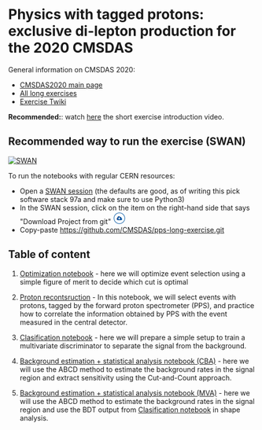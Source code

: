 # Physics with tagged protons: exclusive di-lepton production for the 2020 CMSDAS

General information on CMSDAS 2020:
* [CMSDAS2020 main page](https://indico.cern.ch/e/cmsvdas2020)
* [All long exercises](https://indico.cern.ch/event/886923/page/20498-long-exercises-and-descriptions)
* [Exercise Twiki](https://twiki.cern.ch/twiki/bin/view/CMS/SWGuideCMSDataAnalysisSchoolCERN2020TaggedProtonsLongExercise)

**Recommended:**: watch [here](https://videos.cern.ch/record/2730189) the short exercise introduction video.

## Recommended way to run the exercise (SWAN)
[![SWAN](https://swanserver.web.cern.ch/swanserver/images/badge_swan_white_150.png)](https://cern.ch/swanserver/cgi-bin/go/?projurl=https://github.com/CMSDAS/pps-long-exercise.git)

To run the notebooks with regular CERN resources:
* Open a [SWAN session](https://swan.cern.ch) (the defaults are good, as of writing this pick software stack 97a and make sure to use Python3)
* In the SWAN session, click on the item on the right-hand side that says "Download Project from git" ![Download Project from git](img/download_project_trim.png)
* Copy-paste https://github.com/CMSDAS/pps-long-exercise.git

## Table of content

1. [Optimization notebook](https://nbviewer.jupyter.org/github/cmsdas/pps-long-exercise/blob/master/Event-selection-optimization.ipynb) - here we will optimize event selection using a simple figure of merit to decide which cut is optimal

2. [Proton recontsruction](https://nbviewer.jupyter.org/github/cmsdas/pps-long-exercise/blob/master/Proton-Reconstruction.ipynb) - In this notebook, we will select events with protons, tagged by the forward proton spectrometer (PPS), and practice how to correlate the information obtained by PPS with the event measured in the central detector.

3. [Clasification notebook](https://nbviewer.jupyter.org/github/cmsdas/pps-long-exercise/blob/master/Classification-Training.ipynb) - here we will prepare a simple setup to train a multivariate discriminator to separate the signal from the background.

4. [Background estimation + statistical analysis notebook (CBA)](https://nbviewer.jupyter.org/github/cmsdas/pps-long-exercise/blob/master/Background-Estimation.ipynb) - here we will use the ABCD method to estimate the background rates in the signal region and extract sensitivity using the Cut-and-Count approach. 

5. [Background estimation + statistical analysis notebook (MVA)](https://nbviewer.jupyter.org/github/cmsdas/pps-long-exercise/blob/master/Background-Estimation_shape.ipynb) - here we will use the ABCD method to estimate the background rates in the signal region and use the BDT output from [Clasification notebook](https://nbviewer.jupyter.org/github/cmsdas/pps-long-exercise/blob/master/Classification-Training.ipynb) in shape analysis. 


